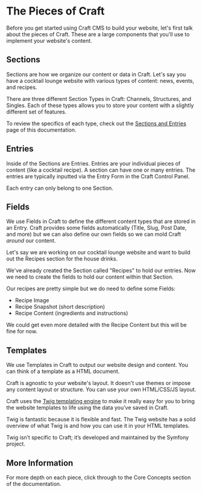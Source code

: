 # The Pieces of Craft

Before you get started using Craft CMS to build your website, let's first talk about the pieces of Craft. These are a large components that you'll use to implement your website's content.

## Sections

Sections are how we organize our content or data in Craft. Let's say you have a cocktail lounge website with various types of content: news, events, and recipes.

There are three different Section Types in Craft: Channels, Structures, and Singles. Each of these types allows you to store your content with a slightly different set of features.

To review the specifics of each type, check out the [Sections and Entries](sections-and-entries.md) page of this documentation.

## Entries

Inside of the Sections are Entries. Entries are your individual pieces of content (like a cocktail recipe). A section can have one or many entries. The entries are typically inputted via the Entry Form in the Craft Control Panel.

Each entry can only belong to one Section.

## Fields

We use Fields in Craft to define the different content types that are stored in an Entry. Craft provides some fields automatically (Title, Slug, Post Date, and more) but we can also define our own fields so we can mold Craft _around_ our content.

Let's say we are working on our cocktail lounge website and want to build out the Recipes section for the house drinks. 

We've already created the Section called "Recipes" to hold our entries. Now we need to create the fields to hold our content within that Section.

Our recipes are pretty simple but we do need to define some Fields:

* Recipe Image
* Recipe Snapshot (short description)
* Recipe Content (ingredients and instructions)

We could get even more detailed with the Recipe Content but this will be fine for now.


## Templates

We use Templates in Craft to output our website design and content. You can think of a template as a HTML document.

Craft is agnostic to your website's layout. It doesn't use themes or impose any content layout or structure. You can use your own HTML/CSS/JS layout. 

Craft uses the [Twig templating engine](https://twig.symfony.com) to make it really easy for you to bring the website templates to life using the data you’ve saved in Craft.

Twig is fantastic because it is flexible and fast. The Twig website has a solid overview of what Twig is and how you can use it in your HTML templates.

Twig isn’t specific to Craft; it’s developed and maintained by the Symfony project.

## More Information

For more depth on each piece, click through to the Core Concepts section of the documentation.

